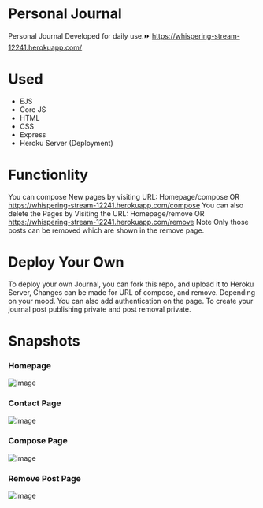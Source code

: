 # Personal Journal
Personal Journal Developed for daily use.⏩ https://whispering-stream-12241.herokuapp.com/

# Used
* EJS
* Core JS
* HTML
* CSS
* Express
* Heroku Server (Deployment)

# Functionlity
You can compose New pages by visiting URL: Homepage/compose OR https://whispering-stream-12241.herokuapp.com/compose
You can also delete the Pages by Visiting the URL: Homepage/remove  OR https://whispering-stream-12241.herokuapp.com/remove
Note Only those posts can be removed which are shown in the remove page.

# Deploy Your Own
To deploy your own Journal, you can fork this repo, and upload it to Heroku Server, Changes can be made for URL of compose, and remove. Depending on your mood. 
You can also add authentication on the page. To create your journal post publishing private and post removal private.

# Snapshots

### Homepage
![image](https://user-images.githubusercontent.com/72505269/158070666-2f2f4e66-9f81-4c6a-b884-1a5be2f914d0.png)
### Contact Page
![image](https://user-images.githubusercontent.com/72505269/158070675-2e2546fa-32bc-4bbd-bb5d-8f7c0b8f4aeb.png)
### Compose Page
![image](https://user-images.githubusercontent.com/72505269/158070699-dccb7f6e-b36c-4b4d-b346-231ebf3e4254.png)
### Remove Post Page
![image](https://user-images.githubusercontent.com/72505269/158070725-f0040be7-8382-496a-bc54-084ae722a58d.png)
